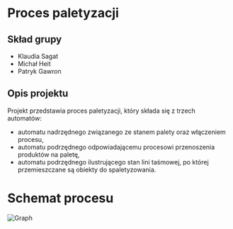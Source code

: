 # Proces paletyzacji
## Skład grupy
* Klaudia Sagat
* Michał Heit
* Patryk Gawron

## Opis projektu

Projekt przedstawia proces paletyzacji, który składa się z trzech automatów: 
* automatu nadrzędnego związanego ze stanem palety oraz włączeniem procesu,
* automatu podrzędnego odpowiadającemu procesowi przenoszenia produktów na paletę,
* automatu podrzędnego ilustrującego stan lini taśmowej, po której przemieszczane są obiekty do spaletyzowania.

# Schemat procesu
![Graph](https://github.com/patrykGawron/TSWR_projekt/blob/master/diagrams.png)


